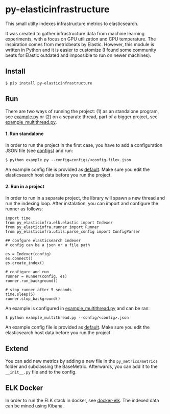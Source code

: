 # py-elasticinfrastructure
This small utilty indexes infrastructure metrics to elasticsearch.


It was created to gather infrastructure data from machine learning experiments, with a focus on GPU utilization and CPU temperature.
The inspiration comes from metricbeats by Elastic. However, this module is written in Python and it is easier to customize (I found some community beats for Elastic outdated and impossible to run on newer machines).

## Install

```
$ pip install py-elasticinfrastructure 
```

## Run

There are two ways of running the project: (1) as an standalone program, see [example.py](https://github.com/NullConvergence/py_metrics/blob/master/example.py) or (2) on a separate thread, part of a bigger project, see [example_multithread.py](https://github.com/NullConvergence/py_metrics/blob/master/example_multithread.py).

#### 1. Run standalone
In order to run the project in the first case, you have to add a configuration JSON file (see [configs](https://github.com/NullConvergence/py_metrics/tree/master/configs)) and run:

```
$ python example.py --config=configs/<config-file>.json
```
An example config file is provided as [default](https://github.com/NullConvergence/py_metrics/blob/master/configs/default.json). 
Make sure you edit the elasticsearch host data before you run the project.


#### 2. Run in a project
In order to run in a separate project, the library will spawn a new thread and run the indexing loop.
After instalation, you can import and configure the runner as follows:
```
import time
from py_elasticinfra.elk.elastic import Indexer
from py_elasticinfra.runner import Runner
from py_elasticinfra.utils.parse_config import ConfigParser

## confgure elasticsearch indexer
# config can be a json or a file path

es = Indexer(config)
es.connect()
es.create_index()

# configure and run 
runner = Runner(config, es)
runner.run_background()

# stop runner after 5 seconds
time.sleep(5)
runner.stop_background()
```

An example is configured in [example_multithread.py](https://github.com/NullConvergence/py-elasticinfrastructure/blob/master/example_multithread.py) and can be ran:
```
$ python example_multithread.py --config/<config>.json
```

An example config file is provided as [default](https://github.com/NullConvergence/py_metrics/blob/master/configs/default.json). 
Make sure you edit the elasticsearch host data before you run the project.

## Extend

You can add new metrics by adding a new file in the ```py_metrics/metrics``` folder and subclassing the BaseMetric.
Afterwards, you can add it to the ```__init__.py``` file and to the config.

## ELK Docker

In order to run the ELK stack in docker, see [docker-elk](https://github.com/deviantony/docker-elk).
The indexed data can be mined using Kibana.
